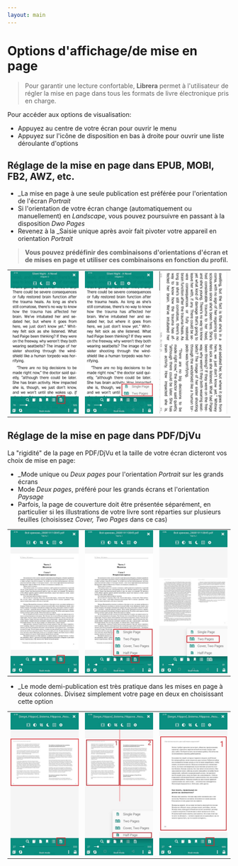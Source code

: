 ```yaml
---
layout: main
---
```


# Options d'affichage/de mise en page

> Pour garantir une lecture confortable, **Librera** permet à l'utilisateur de régler la mise en page dans tous les formats de livre électronique pris en charge.

Pour accéder aux options de visualisation:
* Appuyez au centre de votre écran pour ouvrir le menu
* Appuyez sur l'icône de disposition en bas à droite pour ouvrir une liste déroulante d'options

## Réglage de la mise en page dans EPUB, MOBI, FB2, AWZ, etc.

* _La mise en page à une seule publication est préférée pour l'orientation de l'écran _Portrait_
* Si l'orientation de votre écran change (automatiquement ou manuellement) en _Landscape_, vous pouvez poursuivre en passant à la disposition _Dwo Pages_
* Revenez à la _Saisie unique après avoir fait pivoter votre appareil en orientation _Portrait_

> **Vous pouvez prédéfinir des combinaisons d'orientations d'écran et de mises en page et utiliser ces combinaisons en fonction du profil.**

||||
|-|-|-|
|![](1.jpg)|![](2.jpg)|![](3.jpg)|

## Réglage de la mise en page dans PDF/DjVu

La &quot;rigidité&quot; de la page en PDF/DjVu et la taille de votre écran dicteront vos choix de mise en page:
* _Mode unique ou _Deux pages_ pour l'orientation _Portrait_ sur les grands écrans
* Mode _Deux pages_, préféré pour les grands écrans et l'orientation _Paysage_
* Parfois, la page de couverture doit être présentée séparément, en particulier si les illustrations de votre livre sont réparties sur plusieurs feuilles (choisissez _Cover, Two Pages_ dans ce cas)

||||
|-|-|-|
|![](4.jpg)|![](5.jpg)|![](6.jpg)|

* _Le mode demi-publication est très pratique dans les mises en page à deux colonnes. Divisez simplement votre page en deux en choisissant cette option

||||
|-|-|-|
|![](7.jpg)|![](8.jpg)|![](9.jpg)|
